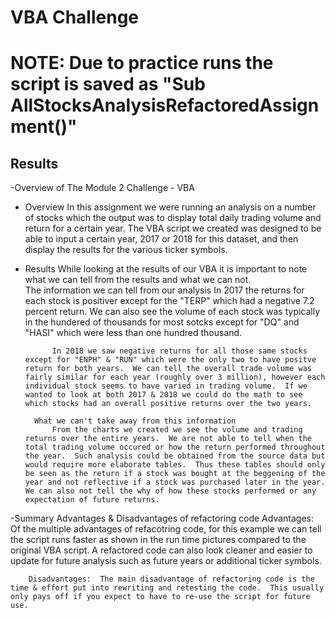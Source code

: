 # VBA Challenge

# NOTE: Due to practice runs the script is saved as "Sub AllStocksAnalysisRefactoredAssignment()"

## Results

-Overview of The Module 2 Challenge - VBA 

- Overview
    In this assignment we were running an analysis on a number of stocks which the output was to display total daily trading volume and return for a certain year.  The VBA script we created was designed to be able to input a certain year, 2017 or 2018 for this dataset, and then display the results for the various ticker symbols.  

- Results
    While looking at the results of our VBA it is important to note what we can tell from the results and what we can not.  
        The information we can tell from our analysis
            In 2017 the returns for each stock is positiver except for the "TERP" which had a negative 7.2 percent return.  We can also see the volume of each stock was typically in the hundered of thousands for most sotcks except for "DQ" and "HASI" which were less than one hundred thousand.  

            In 2018 we saw negative returns for all those same stocks except for "ENPH" & "RUN" which were the only two to have positve return for both years.  We can tell the overall trade volume was fairly similar for each year (roughly over 3 million), however each individual stock seems to have varied in trading volume.  If we wanted to look at both 2017 & 2018 we could do the math to see which stocks had an overall positive returns over the two years.  

        What we can't take away from this information
            From the charts we created we see the volume and trading returns over the entire years.  We are not able to tell when the total trading volume occured or how the return performed throughout the year.  Such analysis could be obtained from the source data but would require more elaborate tables.  Thus these tables should only be seen as the return if a stock was bought at the beggening of the year and not reflective if a stock was purchased later in the year.  We can also not tell the why of how these stocks performed or any expectation of future returns.


-Summary
    Advantages & Disadvantages of refactoring code
        Advantages: Of the multiple advantages of refacotring code, for this example we can tell the script runs faster as shown in the run time pictures compared to the original VBA script.  A refactored code can also look cleaner and easier to update for future analysis such as future years or additional ticker symbols.

        Disadvantages:  The main disadvantage of refactoring code is the time & effort put into rewriting and retesting the code.  This usually only pays off if you expect to have to re-use the script for future use.  

   



